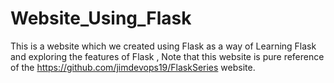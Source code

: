 # Website_Using_Flask
This is a website which we created using Flask as a way of Learning Flask and exploring the features of Flask , Note that this website is pure reference of the https://github.com/jimdevops19/FlaskSeries website.
